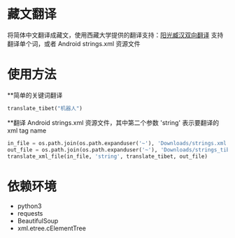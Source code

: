 # 藏文翻译
将简体中文翻译成藏文，使用西藏大学提供的翻译支持：[阳光臧汉双向翻译](http://mt.utibet.edu.cn/mt) 
支持翻译单个词，或者 Android strings.xml 资源文件

# 使用方法
**简单的关键词翻译
```python
translate_tibet("机器人")
```
**翻译 Android strings.xml 资源文件，其中第二个参数 'string' 表示要翻译的 xml tag name
```python
in_file = os.path.join(os.path.expanduser('~'), 'Downloads/strings.xml')
out_file = os.path.join(os.path.expanduser('~'), 'Downloads/strings_tibet.xml')
translate_xml_file(in_file, 'string', translate_tibet, out_file)
```
# 依赖环境
- python3
- requests
- BeautifulSoup
- xml.etree.cElementTree
